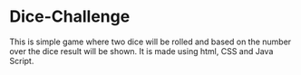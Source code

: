 # Dice-Challenge
This is simple game where two dice will be rolled and based on the number over the dice result will be shown. It is made using html, CSS and Java Script.
